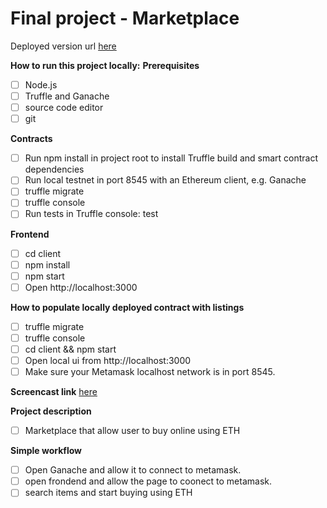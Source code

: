 # Final project - Marketplace

Deployed version url [here](http://nellencr.github.io/_final_project)

**How to run this project locally:**
**Prerequisites**
- [ ] Node.js 
- [ ] Truffle and Ganache
- [ ] source code editor
- [ ] git 

**Contracts**
- [ ] Run npm install in project root to install Truffle build and smart contract dependencies
- [ ] Run local testnet in port 8545 with an Ethereum client, e.g. Ganache
- [ ] truffle migrate 
- [ ] truffle console 
- [ ] Run tests in Truffle console: test

**Frontend**
- [ ] cd client
- [ ] npm install
- [ ] npm start
- [ ] Open http://localhost:3000

**How to populate locally deployed contract with listings**
- [ ] truffle migrate
- [ ] truffle console 
- [ ] cd client && npm start
- [ ] Open local ui from http://localhost:3000
- [ ] Make sure your Metamask localhost network is in port 8545.

**Screencast link**
[here](https://youtu.be/oZdyoMsFftk)

**Project description**
- [ ] Marketplace that allow user to buy online  using ETH

**Simple workflow**
- [ ] Open Ganache and allow it to connect to metamask.
- [ ] open frondend and allow the page to coonect to metamask.
- [ ] search items and start buying using ETH
